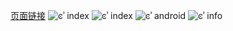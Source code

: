 ﻿[页面链接](http://sunnytech.top/MyTimeline/index.html)
![ͼʾ index](https://i.niupic.com/images/2016/11/28/13polM.jpg)
![ͼʾ index](https://i.niupic.com/images/2016/11/28/NvZlcM.jpg)
![ͼʾ android](https://i.niupic.com/images/2016/11/28/hkXcoq.png)
![ͼʾ info](https://i.niupic.com/images/2016/11/28/3ffQ7p.png) 